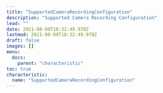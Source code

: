 ```yaml
---
title: "SupportedCameraRecordingConfiguration"
description: "Supported Camera Recording Configuration"
lead: ""
date: 2021-08-09T18:32:49.978Z
lastmod: 2021-08-09T18:32:49.978Z
draft: false
images: []
menu:
  docs:
    parent: "characteristic"
toc: true
characteristic:
  name: "SupportedCameraRecordingConfiguration"
---
```

